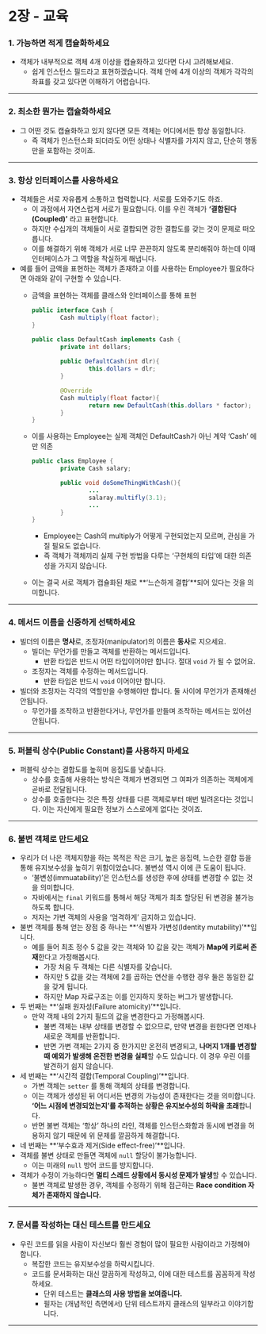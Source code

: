 # 2장 - 교육

### 1. 가능하면 적게 캡슐화하세요

- 객체가 내부적으로 객체 4개 이상을 캡슐화하고 있다면 다시 고려해보세요.
    - 쉽게 인스턴스 필드라고 표현하겠습니다. 객체 안에 4개 이상의 객체가 각각의 좌표를 갖고 있다면 이해하기 어렵습니다.

---

### 2. 최소한 뭔가는 캡슐화하세요

- 그 어떤 것도 캡슐화하고 있지 않다면 모든 객체는 어디에서든 항상 동일합니다.
    - 즉 객체가 인스턴스화 되더라도 어떤 상태나 식별자를 가지지 않고, 단순히 행동만을 포함하는 것이죠.

---

### 3. 항상 인터페이스를 사용하세요

- 객체들은 서로 자유롭게 소통하고 협력합니다. 서로를 도와주기도 하죠.
    - 이 과정에서 자연스럽게 서로가 필요합니다. 이를 우린 객체가 **‘결합된다(Coupled)’** 라고 표현합니다.
    - 하지만 수십개의 객체들이 서로 결합되면 강한 결합도를 갖는 것이 문제로 떠오릅니다.
    - 이를 해결하기 위해 객체가 서로 너무 끈끈하지 않도록 분리해줘야 하는데 이때 인터페이스가 그 역할을 착실하게 해냅니다.
- 예를 들어 금액을 표현하는 객체가 존재하고 이를 사용하는 Employee가 필요하다면 아래와 같이 구현할 수 있습니다.
    - 금액을 표현하는 객체를 클래스와 인터페이스를 통해 표현
        
        ```java
        public interface Cash {
        		Cash multiply(float factor);
        }
        
        public class DefaultCash implements Cash {
        		private int dollars;
        		
        		public DefaultCash(int dlr){
        				this.dollars = dlr;
        		}
        
        		@Override
        		Cash multiply(float factor){
        				return new DefaultCash(this.dollars * factor);
        		}
        }
        ```
        
    - 이를 사용하는 Employee는 실제 객체인 DefaultCash가 아닌 계약 ‘Cash’ 에만 의존
        
        ```java
        public class Employee {
        		private Cash salary;
        
        		public void doSomeThingWithCash(){
        				...
        				salaray.multifly(3.1);
        				...
        		}
        }
        ```
        
        - Employee는 Cash의 multiply가 어떻게 구현되었는지 모르며, 관심을 가질 필요도 없습니다.
        - 즉 객체가 객체끼리 실제 구현 방법을 다루는 ‘구현체의 타입’에 대한 의존성을 가지지 않습니다.
    - 이는 결국 서로 객체가 캡슐화된 채로 **‘느슨하게 결합’**되어 있다는 것을 의미합니다.

---

### 4. 메서드 이름을 신중하게 선택하세요

- 빌더의 이름은 **명사**로, 조정자(manipulator)의 이름은 **동사**로 지으세요.
    - 빌더는 무언가를 만들고 객체를 반환하는 메서드입니다.
        - 반환 타입은 반드시 어떤 타입이어야만 합니다. 절대 `void` 가 될 수 없어요.
    - 조정자는 객체를 수정하는 메서드입니다.
        - 반환 타입은 반드시 `void` 이어야만 합니다.
- 빌더와 조정자는 각각의 역할만을 수행해야만 합니다. 둘 사이에 무언가가 존재해선 안됩니다.
    - 무언가를 조작하고 반환한다거나, 무언가를 만들며 조작하는 메서드는 있어선 안됩니다.

---

### 5. 퍼블릭 상수(Public Constant)를 사용하지 마세요

- 퍼블릭 상수는 결합도를 높히며 응집도를 낮춥니다.
    - 상수를 호출해 사용하는 방식은 객체가 변경되면 그 여파가 의존하는 객체에게 곧바로 전달됩니다.
    - 상수를 호출한다는 것은 특정 상태를 다른 객체로부터 매번 빌려온다는 것입니다. 이는 자신에게 필요한 정보가 스스로에게 없다는 것이죠.

---

### 6. 불변 객체로 만드세요

- 우리가 더 나은 객체지향을 하는 목적은 작은 크기, 높은 응집력, 느슨한 결합 등을 통해 유지보수성을 높히기 위함이었습니다. 불변성 역시 이에 큰 도움이 됩니다.
    - ‘불변성(immuatability)’은 인스턴스를 생성한 후에 상태를 변경할 수 없는 것을 의미합니다.
    - 자바에서는 `final` 키워드를 통해서 해당 객체가 최초 할당된 뒤 변경을 불가능하도록 합니다.
    - 저자는 가변 객체의 사용을 ‘엄격하게’ 금지하고 있습니다.
- 불변 객체를 통해 얻는 장점 중 하나는 **‘식별자 가변성(Identity mutability)’**입니다.
    - 예를 들어 최초 정수 5 값을 갖는 객체와 10 값을 갖는 객체가 **Map에 키로써 존재**한다고 가정해봅시다.
        - 가장 처음 두 객체는 다른 식별자를 갖습니다.
        - 하지만 5 값을 갖는 객체에 2를 곱하는 연산을 수행한 경우 둘은 동일한 값을 갖게 됩니다.
        - 하지만 Map 자료구조는 이를 인지하지 못하는 버그가 발생합니다.
- 두 번째는 **‘실패 원자성(Failure atomicity)’**입니다.
    - 만약 객체 내의 2가지 필드의 값을 변경한다고 가정해봅시다.
        - 불변 객체는 내부 상태를 변경할 수 없으므로, 만약 변경을 원한다면 언제나 새로운 객체를 반환합니다.
        - 반면 가변 객체는 2가지 중 한가지만 온전히 변경되고, **나머지 1개를 변경할 때 예외가 발생해 온전한 변경을 실패**할 수도 있습니다. 이 경우 우린 이를 발견하기 쉽지 않습니다.
- 세 번째는 **‘시간적 결합(Temporal Coupling)’**입니다.
    - 가변 객체는 `setter` 를 통해 객체의 상태를 변경합니다.
    - 이는 객체가 생성된 뒤 어디서든 변경의 가능성이 존재한다는 것을 의미합니다. **‘어느 시점에 변경되었는지’를 추적하는 상황은 유지보수성의 하락을 초래**합니다.
    - 반면 불변 객체는 ‘항상’ 하나의 라인, 객체를 인스턴스화함과 동시에 변경을 허용하지 않기 때문에 위 문제를 깔끔하게 해결합니다.
- 네 번째는 **‘부수효과 제거(Side effect-free)’**입니다.
- 객체를 불변 상태로 만들면 객체에 `null` 할당이 불가능합니다.
    - 이는 미래의 `null` 방어 코드를 방지합니다.
- 객체가 수정이 가능하다면 **멀티 스레드 상황에서 동시성 문제가 발생**할 수 있습니다.
    - 불변 객체로 발생한 경우, 객체를 수정하기 위해 접근하는 **Race condition 자체가 존재하지 않습니다.**

---

### 7. 문서를 작성하는 대신 테스트를 만드세요

- 우린 코드를 읽을 사람이 자신보다 훨씬 경험이 많이 필요한 사람이라고 가정해야 합니다.
    - 복잡한 코드는 유지보수성을 하락시킵니다.
    - 코드를 문서화하는 대신 깔끔하게 작성하고, 이에 대한 테스트를 꼼꼼하게 작성하세요.
        - 단위 테스트는 **클래스의 사용 방법을 보여줍니다.**
        - 필자는 (개념적인 측면에서) 단위 테스트까지 클래스의 일부라고 이야기합니다.

---